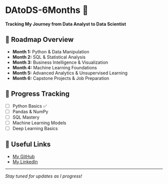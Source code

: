 # DAtoDS-6Months 🚀  
**Tracking My Journey from Data Analyst to Data Scientist**  

## 📅 Roadmap Overview  
- **Month 1:** Python & Data Manipulation  
- **Month 2:** SQL & Statistical Analysis  
- **Month 3:** Business Intelligence & Visualization  
- **Month 4:** Machine Learning Foundations  
- **Month 5:** Advanced Analytics & Unsupervised Learning  
- **Month 6:** Capstone Projects & Job Preparation  

## 📌 Progress Tracking  
- [ ] Python Basics ✅  
- [ ] Pandas & NumPy  
- [ ] SQL Mastery  
- [ ] Machine Learning Models  
- [ ] Deep Learning Basics  

## 🔗 Useful Links  
- [My GitHub](https://github.com/arjungaur2727)  
- [My LinkedIn](https://www.linkedin.com/in/arjungaur2727/)   

---
*Stay tuned for updates as I progress!*  
